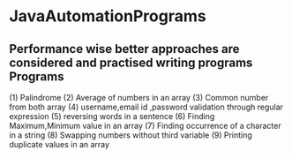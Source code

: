 # JavaAutomationPrograms
Performance wise better approaches are considered and practised writing programs
Programs
--------
(1) Palindrome
(2) Average of numbers in an array
(3) Common number from both array
(4) username,email id ,password validation through regular expression
(5) reversing words in a sentence 
(6) Finding Maximum,Minimum value in an array
(7) Finding occurrence of a character in a string
(8) Swapping numbers without third variable
(9) Printing duplicate values in an array
